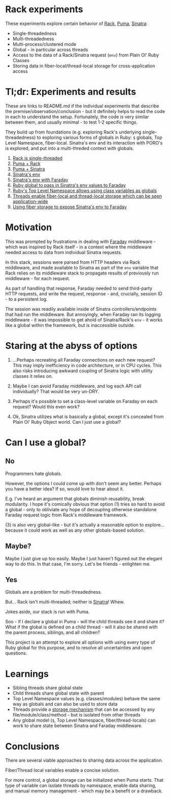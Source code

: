 # Rack experiments
These experiments explore certain behavior of [Rack](https://github.com/rack/rack), [Puma](https://puma.io/), [Sinatra](http://sinatrarb.com/):
- Single-threadedness
- Multi-threadedness
- Multi-process/clustered mode
- Global - in particular across threads
- Access to the data of a Rack/Sinatra request (`env`) from Plain Ol' Ruby Classes
- Storing data in fiber-local/thread-local storage for cross-application access

# Tl;dr: Experiments and results
These are links to README.md if the individual experiments that describe the premise/observation/conclusion - but it definitely helps to read the code in each to understand the setup. Fortunately, the code is very similar between them, and usually minimal - to test 1-2 specific things.

They build up from foundations (e.g. exploring Rack's underlying single-threadedness) to exploring various forms of globals in Ruby: `$` globals, Top Level Namespace, fiber-local. Sinatra's env and its interaction with PORO's is explored, and put into a multi-threded context with globals.

1. [Rack is single-threaded](01_rack_threaded_requests/README.md)
2. [Puma + Rack](02_puma_basic/README.md)
3. [Puma + Sinatra](03_puma_sinatra/README.md)
4. [Sinatra's env](04_sinatra_env_basic/README.md)
5. [Sinatra's env with Faraday](05_sinatra_faraday/README.md)
6. [Ruby global to pass in Sinatra's env values to Faraday](06_solve_sinatra_env/README.md)
7. [Ruby's Top Level Namespace allows using class variables as globals](07_implicit_globals_poro/README.md)
8. [Threads enable fiber-local and thread-local storage which can be seen application-wide](08_implicit_globals_thread/README.md)
9. [Using fiber storage to expose Sinatra's env to Faraday](09_implicit_globals_faraday/README.md)

# Motivation
This was prompted by frustrations in dealing with [Faraday](https://github.com/lostisland/faraday) middleware - which was inspired by Rack itself - in a context where the middleware needed access to data from individual Sinatra requests.

In this stack, sessions were parsed from HTTP headers via Rack middleware, and made available to Sinatra as part of the `env` variable that Rack relies on its middleware stack to propagate results of previously run middleware - for each request.

As part of handling that response, Faraday needed to send third-party HTTP requests, and write the request, response - and, crucially, session ID - to a persistent log.

The session was readily available inside of Sinatra controllers/endpoints that had run the middleware. But annoyingly, when Faraday ran its logging middleware - it was impossible to get ahold of Sinatra/Rack's `env` - it works like a global within the framework, but is inaccessible outside.

# Staring at the abyss of options
1. ...Perhaps recreating all Faraday connections on each new request? This may imply inefficiency in code architecture, or in CPU cycles. This also risks introducing awkward coupling of Sinatra logic with utility classes it relies on.

2. Maybe I can avoid Faraday middleware, and log each API call individually? That would be very un-DRY.

3. Perhaps it's possible to set a class-level variable on Faraday on each request? Would this even work?

4. Ok, Sinatra utilizes what is basically a global, except it's concealed from Plain Ol' Ruby Object world. Can I just use a global?

# Can I use a global?
## No
Programmers hate globals.

However, the options I could come up with don't seem any better. Perhaps you have a better idea? If so, would love to hear about it.

E.g. I've heard an argument that globals diminish reusability, break modularity. I hope it's comically obvious that option (1) tries so hard to avoid a global - only to obliviate any hope of decoupling otherwise standalone Faraday request logic from Rack's middleware framework.

(3) is also very global-like - but it's actually a reasonable option to explore... because it could work as well as any other globals-based solution.

## Maybe?
Maybe I just give up too easily.  Maybe I just haven't figured out the elegant way to do this. In that case, I'm sorry. Let's be friends - enlighten me.

## Yes
Globals are a problem for multi-threadedness.

But... Rack isn't multi-threaded; neither is [Sinatra](https://stackoverflow.com/questions/6278817/is-sinatra-multi-threaded/6282999#6282999)! Whew.

Jokes aside, our stack is run with Puma.

Soo - if I declare a global in Puma - will the child threads see it and share it? What if the global is defined on a child thread - will it also be shared with the parent process, siblings, and all children?

This project is an attempt to explore all options with using every type of Ruby global for this purpose, and to resolve all uncertainties and open questions.


# Learnings
- Sibling threads share global state
- Child threads share global state with parent
- Top Level Namespace values (e.g. classes/modules) behave the same way as globals and can also be used to store data
- Threads provide a [storage mechanism](https://ruby-doc.org/core-2.5.0/Thread.html#class-Thread-label-Fiber-local+vs.+Thread-local) that can be accessed by any file/module/class/method - but is isolated from other threads
- Any global model (`$`, Top Level Namespace, fiber/thread-locals) can work to share state between Sinatra and Faraday middleware.

# Conclusions
There are several viable approaches to sharing data across the application.

Fiber/Thread local variables enable a concise solution.

For more control, a global storage can be initialized when Puma starts. That type of variable can isolate threads by namespace, enable data sharing, and manual memory management - which may be a benefit or a drawback.

